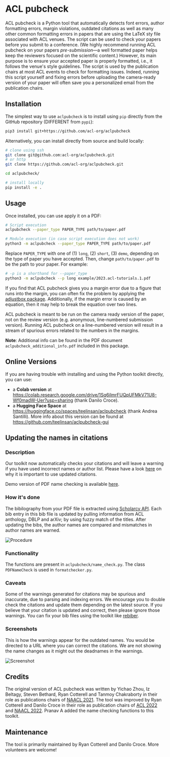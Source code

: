# ACL pubcheck
ACL pubcheck is a Python tool that automatically detects font errors, author formatting errors, margin violations, outdated citations as well as many other common formatting errors in papers that are using the LaTeX sty file associated with ACL venues. The script can be used to check your papers before you submit to a conference. (We highly recommend running ACL pubcheck on your papers *pre-submission*&mdash;a well formatted paper helps keep the reviewers focused on the scientific content.) However, its main purpose is to ensure your accepted paper is properly formatted, i.e., it follows the venue's style guidelines. The script is used by the publication chairs at most ACL events to check for formatting issues. Indeed, running this script yourself and fixing errors before uploading the camera-ready version of your paper will often save you a personalized email from the publication chairs.

## Installation

The simplest way to use `aclpubcheck` is to install using `pip` directly from the GitHub repository (DIFFERENT from `pypi`):

```bash
pip3 install git+https://github.com/acl-org/aclpubcheck
```

Alternatively, you can install directly from source and build locally:
```bash
# clone using ssh
git clone git@github.com:acl-org/aclpubcheck.git
# or http
git clone https://github.com/acl-org/aclpubcheck.git

cd aclpubcheck/

# install locally
pip install -e .
```

## Usage

Once installed, you can use apply it on a PDF:

```bash
# Script execution
aclpubcheck --paper_type PAPER_TYPE path/to/paper.pdf

# Module execution (in case script execution does not work)
python3 -m aclpubcheck --paper_type PAPER_TYPE path/to/paper.pdf
```

Replace `PAPER_TYPE` with one of (1) `long`, (2) `short`, (3) `demo`, depending on the type of paper you have accepted. Then, change `path/to/paper.pdf` to be the path to your paper. For example:

```bash
# -p is a shorthand for --paper_type
python3 -m aclpubcheck --p long example/2023.acl-tutorials.1.pdf
```

If you find that ACL pubcheck gives you a margin error due to a figure that runs into the margin, you can often fix the problem by applying the [adjustbox package](https://ctan.org/pkg/adjustbox?lang=en). Additionally, if the margin error is caused by an equation, then it may help to break the equation over two lines.

ACL pubcheck is meant to be run on the camera ready version of the paper, not on the review version (e.g. anonymous, line-numbered submission version). Running ACL pubcheck on a line-numbered version will result in a stream of spurious errors related to the numbers in the margins.

**Note**: Additional info can be found in the PDF document ``aclpubcheck_additional_info.pdf`` included in this package.

## Online Versions 

If you are having trouble with installing and using the Python toolkit directly, you can use:
- a **Colab version** at https://colab.research.google.com/drive/1Sq6ilmrFUQpUFMkV71U8-Wf0madW-Uer?usp=sharing (thank Danilo Croce).
- a **Hugging Face Space** at https://huggingface.co/spaces/teelinsan/aclpubcheck (thank Andrea Santilli). More info about this version can be found at https://github.com/teelinsan/aclpubcheck-gui

## Updating the names in citations

### Description

Our toolkit now automatically checks your citations and will leave a warning if you have used incorrect names or author list. Please have a look [here](https://2021.naacl.org/blog/name-change-procedure/) on why it is important to use updated citations.

Demo version of PDF name checking is available [here](https://pdf-name-change-checking.herokuapp.com/).

### How it's done

The bibilography from your PDF file is extracted using [Scholarcy API](https://ref.scholarcy.com/api/). Each bib entry in this bib file is updated by pulling information from ACL anthology, DBLP and arXiv; by using fuzzy match of the titles. After updating the bibs, the author names are compared and mismatches in author names are warned.

![Procedure](pdf_image.png)

### Functionality

The functions are present in `aclpubcheck/name_check.py`. The class `PDFNameCheck` is used in `formatchecker.py`.

### Caveats

Some of the warnings generated for citations may be spurious and inaccurate, due to parsing and indexing errors. We encourage you to double check the citations and update them depending on the latest source. If you believe that your citation is updated and correct, then please ignore those warnings. You can fix your bib files using the toolkit like [rebiber](https://github.com/yuchenlin/rebiber).

### Screenshots

This is how the warnings appear for the outdated names. You would be directed to a URL where you can correct the citations. We are not showing the name changes as it might out the deadnames in the warnings.

![Screenshot](screenshot.png)

## Credits
The original version of ACL pubcheck was written by Yichao Zhou, Iz Beltagy, Steven Bethard, Ryan Cotterell and Tanmoy Chakraborty in their role as publications chairs of [NAACL 2021](https://2021.naacl.org/organization/). The tool was improved by Ryan Cotterell and Danilo Croce in their role as publication chairs of [ACL 2022](https://www.2022.aclweb.org/organisers) and [NAACL 2022](https://2022.naacl.org/). Pranav A added the name checking functions to this toolkit.

## Maintenance 
The tool is primarily maintained by Ryan Cotterell and Danilo Croce. More volunteers are welcome!